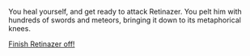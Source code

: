 You heal yourself, and get ready to attack Retinazer.  You pelt him with hundreds of swords and meteors, bringing it down to its metaphorical knees.

[Finish Retinazer off!](./scene6.md)